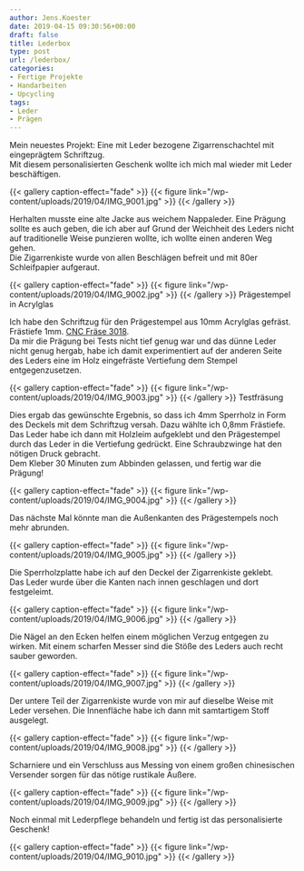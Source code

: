 ```yaml
---
author: Jens.Koester
date: 2019-04-15 09:30:56+00:00
draft: false
title: Lederbox
type: post
url: /lederbox/
categories:
- Fertige Projekte
- Handarbeiten
- Upcycling
tags:
- Leder
- Prägen
---
```





Mein neuestes Projekt: Eine mit Leder bezogene Zigarrenschachtel mit eingeprägtem Schriftzug.  
Mit diesem personalisierten Geschenk wollte ich mich mal wieder mit Leder beschäftigen.<!-- more -->







{{< gallery caption-effect="fade" >}}
{{< figure link="/wp-content/uploads/2019/04/IMG_9001.jpg" >}}
{{< /gallery >}}








Herhalten musste eine alte Jacke aus weichem Nappaleder. Eine Prägung sollte es auch geben, die ich aber auf Grund der Weichheit des Leders nicht auf traditionelle Weise punzieren wollte,  ich wollte einen anderen Weg gehen.  
Die Zigarrenkiste wurde von allen Beschlägen befreit und mit 80er Schleifpapier aufgeraut.







{{< gallery caption-effect="fade" >}}
{{< figure link="/wp-content/uploads/2019/04/IMG_9002.jpg" >}}
{{< /gallery >}}
Prägestempel in Acrylglas







Ich habe den Schriftzug für den Prägestempel aus 10mm Acrylglas gefräst.  
Frästiefe 1mm. [CNC Fräse 3018](https://www.google.com/search?client=safari&rls=en&q=cnc+3018&ie=UTF-8&oe=UTF-8).  
Da mir die Prägung bei Tests nicht tief genug war und das dünne Leder nicht genug hergab, habe ich damit experimentiert auf der anderen Seite des Leders eine im Holz eingefräste Vertiefung dem Stempel entgegenzusetzen.







{{< gallery caption-effect="fade" >}}
{{< figure link="/wp-content/uploads/2019/04/IMG_9003.jpg" >}}
{{< /gallery >}}
Testfräsung







Dies ergab das gewünschte Ergebnis, so dass ich 4mm Sperrholz in Form des Deckels mit dem Schriftzug versah. Dazu wählte ich 0,8mm Frästiefe.  
Das Leder habe ich dann mit Holzleim aufgeklebt und den Prägestempel durch das Leder in die Vertiefung gedrückt. Eine Schraubzwinge hat den nötigen Druck gebracht.  
Dem Kleber 30 Minuten zum Abbinden gelassen, und fertig war die Prägung!







{{< gallery caption-effect="fade" >}}
{{< figure link="/wp-content/uploads/2019/04/IMG_9004.jpg" >}}
{{< /gallery >}}








Das nächste Mal könnte man die Außenkanten des Prägestempels noch mehr abrunden. 







{{< gallery caption-effect="fade" >}}
{{< figure link="/wp-content/uploads/2019/04/IMG_9005.jpg" >}}
{{< /gallery >}}








Die Sperrholzplatte habe ich auf den Deckel der Zigarrenkiste geklebt.  
Das Leder wurde über die Kanten nach innen geschlagen und dort festgeleimt.







{{< gallery caption-effect="fade" >}}
{{< figure link="/wp-content/uploads/2019/04/IMG_9006.jpg" >}}
{{< /gallery >}}








Die Nägel an den Ecken helfen einem möglichen Verzug entgegen zu wirken. Mit einem scharfen Messer sind die Stöße des Leders auch recht sauber geworden.







{{< gallery caption-effect="fade" >}}
{{< figure link="/wp-content/uploads/2019/04/IMG_9007.jpg" >}}
{{< /gallery >}}








Der untere Teil der Zigarrenkiste wurde von mir auf dieselbe Weise mit Leder versehen. Die Innenfläche habe ich dann mit samtartigem Stoff ausgelegt.







{{< gallery caption-effect="fade" >}}
{{< figure link="/wp-content/uploads/2019/04/IMG_9008.jpg" >}}
{{< /gallery >}}








Scharniere und ein Verschluss aus Messing von einem großen chinesischen Versender sorgen für das nötige rustikale Äußere.







{{< gallery caption-effect="fade" >}}
{{< figure link="/wp-content/uploads/2019/04/IMG_9009.jpg" >}}
{{< /gallery >}}








Noch einmal mit Lederpflege behandeln und fertig ist das personalisierte Geschenk!







{{< gallery caption-effect="fade" >}}
{{< figure link="/wp-content/uploads/2019/04/IMG_9010.jpg" >}}
{{< /gallery >}}





